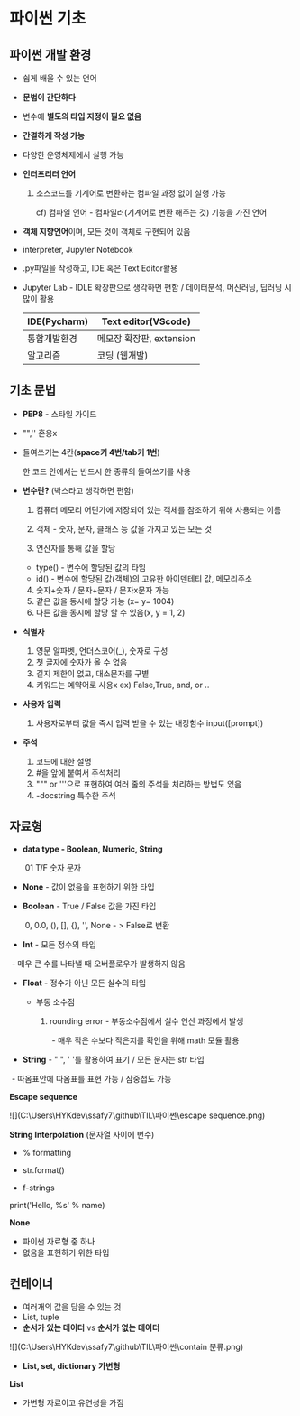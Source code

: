 # 파이썬 기초

## 파이썬 개발 환경

- 쉽게 배울 수 있는 언어

- **문법이 간단하다**

- 변수에 **별도의 타입 지정이 필요 없음**

- **간결하게 작성 가능**

- 다양한 운영체제에서 실행 가능

- **인터프리터 언어** 

  1) 소스코드를 기계어로 변환하는 컴파일 과정 없이 실행 가능

     cf) 컴파일 언어 - 컴파일러(기계어로 변환 해주는 것) 기능을 가진 언어 

- **객체 지향언어**이며, 모든 것이 객체로 구현되어 있음

- interpreter, Jupyter Notebook

- .py파일을 작성하고, IDE 혹은 Text Editor활용

- Jupyter Lab - IDLE 확장판으로 생각하면 편함 / 데이터분석, 머신러닝, 딥러닝 시 많이 활용

  | IDE(Pycharm) | Text editor(VScode)      |
  | ------------ | ------------------------ |
  | 통합개발환경 | 메모장 확장판, extension |
  | 알고리즘     | 코딩 (웹개발)            |

## 기초 문법

- **PEP8** - 스타일 가이드

- "",'' 혼용x

- 들여쓰기는 4칸(**space키 4번/tab키 1번**)

  한 코드 안에서는 반드시 한 종류의 들여쓰기를 사용

- **변수란?** (박스라고 생각하면 편함)

  1) 컴퓨터 메모리 어딘가에 저장되어 있는 객체를 참조하기 위해 사용되는 이름

  2) 객체 - 숫자, 문자, 클래스 등 값을 가지고 있는 모든 것
  3) 연산자를 통해 값을 할당

  - type() - 변수에 할당된 값의 타임
  - id() - 변수에 할당된 값(객체)의 고유한 아이덴테티 값, 메모리주소

  4. 숫자+숫자 / 문자+문자 / 문자x문자 가능
  5. 같은 값을 동시에 할당 가능 (x= y= 1004)
  6. 다른 값을 동시에 할당 할 수 있음(x, y = 1, 2)

- **식별자** 

  1) 영문 알파벳, 언더스코어(_), 숫자로 구성
  2) 첫 글자에 숫자가 올 수 없음
  3) 길지 제한이 없고, 대소문자를 구별
  4) 키워드는 예약어로 사용x  ex) False,True, and, or ..

- **사용자 입력**
  1) 사용자로부터 값을 즉시 입력 받을 수 있는 내장함수 input([prompt])

- **주석**
  1. 코드에 대한 설명
  2.  #을 앞에 붙여서 주석처리
  3. """ or '''으로 표현하여 여러 줄의 주석을 처리하는 방법도 있음
  4. -docstring 특수한 주석

## 자료형

- **data type - Boolean, Numeric, String**

  ​	01			T/F			숫자		문자

- **None** - 값이 없음을 표현하기 위한 타입

- **Boolean** - True / False 값을 가진 타입

  ​					0, 0.0, (), [], {}, '', None - > False로 변환

- **Int** - 모든 정수의 타입

​			- 매우 큰 수를 나타낼 때 오버플로우가 발생하지 않음

- **Float** - 정수가 아닌 모든 실수의 타입

   - 부동 소수점

     1) rounding error - 부동소수점에서 실수 연산 과정에서 발생

        ​					- 매우 작은 수보다 작은지를 확인을 위해 math 모듈 활용

- **String** - " ", ' '를 활용하여 표기 / 모든 문자는 str 타입

​					- 따옴표안에 따옴표를 표현 가능 / 삼중첩도 가능



**Escape sequence**

![](C:\Users\HYKdev\ssafy7\github\TIL\파이썬\escape sequence.png)



**String Interpolation** (문자열 사이에 변수)

- % formatting

- str.format()

- f-strings

print('Hello, %s' % name)

**None**

- 파이썬 자료형 중 하나
- 없음을 표현하기 위한 타입

## 컨테이너

- 여러개의 값을 담을 수 있는 것
- List, tuple
- **순서가 있는 데이터** vs **순서가 없는  데이터**

![](C:\Users\HYKdev\ssafy7\github\TIL\파이썬\contain 분류.png)

- **List, set, dictionary 가변형**

**List**

- 가변형 자료이고 유연성을 가짐
